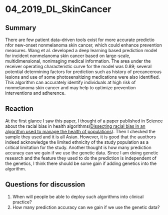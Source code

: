 # 04_2019_DL_SkinCancer


## Summary

There are few patient data–driven tools exist for more accurate predictio nfor new-onset nonmelanoma skin cancer, which could enhance prevention measures. Wang et al. developed a deep learning based prediction model for incident nonmelanoma skin cancer based on large-scale, multidimensional, nonimaging medical information. The area under the receiver operating characteristic curve for the model was 0.89; several potential determining factors for prediction such as history of precancerous lesions and use of some photosensitizing medications were also identified. This algorithm can accurately identify individuals at high risk of nonmelanoma skin cancer and may help to optimize prevention interventions and adherence.

## Reaction

At the first glance I saw this paper, I thought of a paper published in Science about the racial bias in health algorithms([Dissecting racial bias in an algorithm used to manage the health of populations](https://www.science.org/doi/abs/10.1126/science.aax2342)). Then I checked the sample they used and it is all Asian. However, it is good that the auothors indeed acknowledge the limited ethnicity of the study population as a critical limitation for the study. Another thought is how many prediction accuracy can we gain if we use the genetic data. Since I am doing genetic research and the feature they used to do the prediction is independent of the genetics, I think there should be some gain if adding genetics into the algorithm.
## Questions for discussion

1. When will people be able to deploy such algorithms into clinical practice? 
2. How many prediction accuracy can we gain if we use the genetic data? 

